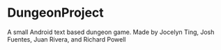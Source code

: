 # DungeonProject
A small Android text based dungeon game.
Made by Jocelyn Ting, Josh Fuentes, Juan Rivera, and Richard Powell